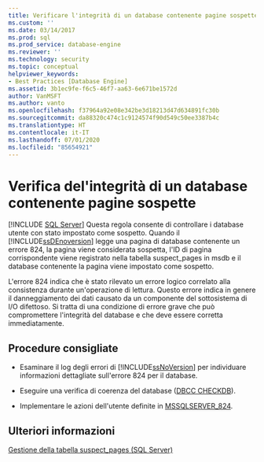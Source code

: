 ```yaml
---
title: Verificare l'integrità di un database contenente pagine sospette | Microsoft Docs
ms.custom: ''
ms.date: 03/14/2017
ms.prod: sql
ms.prod_service: database-engine
ms.reviewer: ''
ms.technology: security
ms.topic: conceptual
helpviewer_keywords:
- Best Practices [Database Engine]
ms.assetid: 3b1ec9fe-f6c5-46f7-aa63-6e671be1572d
author: VanMSFT
ms.author: vanto
ms.openlocfilehash: f37964a92e08e342be3d18213d47d634891fc30b
ms.sourcegitcommit: da88320c474c1c9124574f90d549c50ee3387b4c
ms.translationtype: HT
ms.contentlocale: it-IT
ms.lasthandoff: 07/01/2020
ms.locfileid: "85654921"
---
```

# <a name="check-integrity-of-database-with-suspect-pages"></a>Verifica del'integrità di un database contenente pagine sospette
 [!INCLUDE [SQL Server](../../includes/applies-to-version/sqlserver.md)]
  Questa regola consente di controllare i database utente con stato impostato come sospetto. Quando il [!INCLUDE[ssDEnoversion](../../includes/ssdenoversion-md.md)] legge una pagina di database contenente un errore 824, la pagina viene considerata sospetta, l'ID di pagina corrispondente viene registrato nella tabella suspect_pages in msdb e il database contenente la pagina viene impostato come sospetto.  
  
 L'errore 824 indica che è stato rilevato un errore logico correlato alla consistenza durante un'operazione di lettura. Questo errore indica in genere il danneggiamento dei dati causato da un componente del sottosistema di I/O difettoso. Si tratta di una condizione di errore grave che può compromettere l'integrità del database e che deve essere corretta immediatamente.  
  
## <a name="best-practices-recommendations"></a>Procedure consigliate  
  
-   Esaminare il log degli errori di [!INCLUDE[ssNoVersion](../../includes/ssnoversion-md.md)] per individuare informazioni dettagliate sull'errore 824 per il database.  
  
-   Eseguire una verifica di coerenza del database ([DBCC CHECKDB](../../t-sql/database-console-commands/dbcc-checkdb-transact-sql.md)).  
  
-   Implementare le azioni dell'utente definite in [MSSQLSERVER_824](https://go.microsoft.com/fwlink/?LinkId=81397).  
  
## <a name="for-more-information"></a>Ulteriori informazioni  
 [Gestione della tabella suspect_pages &#40;SQL Server&#41;](../../relational-databases/backup-restore/manage-the-suspect-pages-table-sql-server.md)  
  
  
